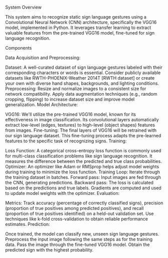 System Overview

This system aims to recognize static sign language gestures using a Convolutional Neural Network (CNN) architecture, specifically the VGG16 model, implemented in Python. It leverages transfer learning to extract valuable features from the pre-trained VGG16 model, fine-tuned for sign language recognition.

Components

Data Acquisition and Preprocessing:

Dataset: A well-curated dataset of sign language gestures labeled with their corresponding characters or words is essential. Consider publicly available datasets like RWTH-PHOENIX-Weather 2014T [RWTH dataset] or create your own with diverse hand shapes, backgrounds, and lighting conditions.
Preprocessing:
Resize and normalize images to a consistent size for network compatibility.
Apply data augmentation techniques (e.g., random cropping, flipping) to increase dataset size and improve model generalization.
Model Architecture:

VGG16: We'll utilize the pre-trained VGG16 model, known for its effectiveness in image classification. Its convolutional layers automatically extract low-level (edges, textures) to high-level (object shapes) features from images.
Fine-tuning: The final layers of VGG16 will be retrained with our sign language dataset. This fine-tuning process adapts the pre-learned features to the specific task of recognizing signs.
Training:

Loss Function: A categorical cross-entropy loss function is commonly used for multi-class classification problems like sign language recognition. It measures the difference between the predicted and true class probabilities.
Optimizer: An optimizer like Adam or RMSprop helps adjust model weights during training to minimize the loss function.
Training Loop:
Iterate through the training dataset in batches.
Forward pass: Input images are fed through the CNN, generating predictions.
Backward pass: The loss is calculated based on the predictions and true labels. Gradients are computed and used to update model weights with the optimizer.
Evaluation:

Metrics: Track accuracy (percentage of correctly classified signs), precision (proportion of true positives among predicted positives), and recall (proportion of true positives identified) on a held-out validation set. Use techniques like k-fold cross-validation to obtain reliable performance estimates.
Prediction:

Once trained, the model can classify new, unseen sign language gestures.
Preprocess the input image following the same steps as for the training data.
Pass the image through the fine-tuned VGG16 model.
Obtain the predicted sign with the highest probability.
